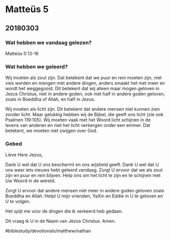 # Matteüs 5
## 20180303
### Wat hebben we vandaag gelezen?
Matteüs 5:13-16

### Wat hebben we geleerd?
Wij moeten als zout zijn. Dat betekent dat we puur en rein moeten zijn, niet vies worden en mengen met andere dingen, anders smaakt het niet meer en wordt het weggegooid. Dit betekent dat wij alleen maar mogen geloven in Jezus Christus, niet in andere goden, ook niet half in andere goden geloven, zoals in Boeddha of Allah, en half in Jezus. 

Wij moeten als licht zijn. Dit betekent dat andere mensen niet kunnen zien zonder licht. Maar gelukkig hebben wij de Bijbel, die geeft ons licht (zie ook Psalmen 119:105).
Wij moeten vaak met het Woord licht schijnen in de levens van anderen en niet het licht verbergen onder een emmer. Dat betekent, we moeten niet zwijgen over God. 
 
### Gebed
Lieve Here Jezus, 

Dank U wel dat U ons beschermt en ons wijsheid geeft. Dank U wel dat U ons weer iets nieuws hebt geleerd vandaag. 
Zorgt U ervoor dat we als zout zijn en puur en rein blijven. Help ons om het licht te zijn en te schijnen met Uw Woord in de wereld. 

Zorgt U ervoor dat andere mensen niet meer in andere goden geloven zoals Boeddha en Allah. Helpt U mijn vrienden, YaXin en Eddie in U te geloven en U te volgen. 

Het spijt me voor de dingen die ik verkeerd heb gedaan. 

Dit vraag ik U in de Naam van Jezus Christus. Amen.

#biblestudy/devotionals/matthew/nathan